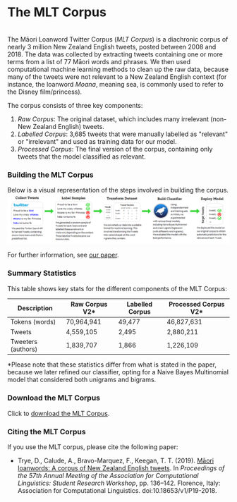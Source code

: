 # The MLT Corpus
<br>
The Māori Loanword Twitter Corpus (<i>MLT Corpus</i>) is a diachronic corpus of nearly 3 million New Zealand English tweets, posted between 2008 and 2018. The data was collected by extracting tweets containing one or more terms from a list of 77 Māori words and phrases. We then used computational machine learning methods to clean up the raw data, because many of the tweets were not relevant to a New Zealand English context (for instance, the loanword <i>Moana</i>, meaning sea, is commonly used to refer to the Disney film/princess).

The corpus consists of three key components:

1. <i>Raw Corpus</i>: The original dataset, which includes many irrelevant (non-New Zealand English) tweets.
2. <i>Labelled Corpus</i>: 3,685 tweets that were manually labelled as "relevant" or "irrelevant" and used as training data for our model.
3. <i>Processed Corpus</i>: The final version of the corpus, containing only tweets that the model classified as relevant.

### Building the MLT Corpus
Below is a visual representation of the steps involved in building the corpus.
<img src="../pics/Process2.png" alt="Process" width="1500"/>

For further information, see [our paper](https://www.aclweb.org/anthology/P19-2018/). 

### Summary Statistics
This table shows key stats for the different components of the MLT Corpus:

| Description          |Raw Corpus V2*| Labelled Corpus | Processed Corpus V2*|
| ---------------------|--------------|-----------------|---------------------| 
| Tokens (words)       | 70,964,941   |49,477           | 46,827,631          | 
| Tweets               | 4,559,105    | 2,495           | 2,880,211           |
| Tweeters (authors)   | 1,839,707    | 1,866           | 1,226,109           |

\*Please note that these statistics differ from what is stated in the paper, because we later refined our classifier, opting for a Naive Bayes Multinomial model that considered both unigrams and bigrams. 

### Download the MLT Corpus
Click to <a href="../pics/mlt-v2.zip">download the MLT Corpus</a>.

### Citing the MLT Corpus
If you use the MLT corpus, please cite the following paper:
<br>
* Trye, D., Calude, A., Bravo-Marquez, F., Keegan, T. T. (2019). [Māori loanwords: A corpus of New Zealand English tweets](https://www.aclweb.org/anthology/P19-2018/). In <i>Proceedings of the 57th Annual Meeting of the Association for Computational Linguistics: Student Research Workshop</i>, pp. 136–142. Florence, Italy: Association for Computational Linguistics. doi:10.18653/v1/P19-2018. 
